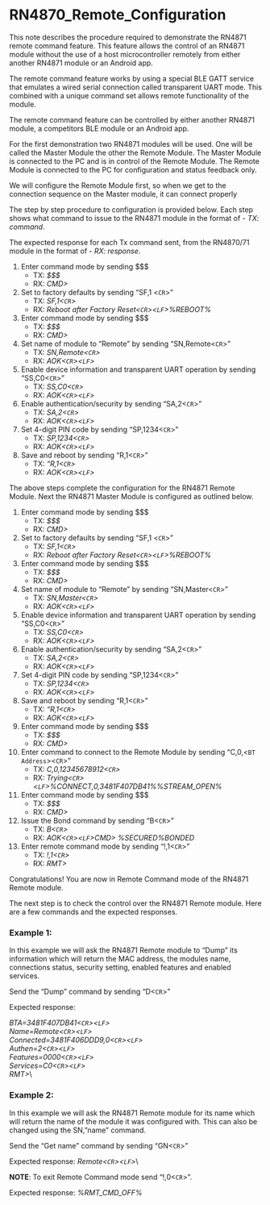 # RN4870_Remote_Configuration
This note describes the procedure required to demonstrate the RN4871 remote command feature. This feature allows the control of an RN4871 module without the use of a host microcontroller remotely from either another RN4871 module or an Android app.

<!--- This document is written by Raghu (Microchip Tech) to explain the use to the Remote configuration feature in the RN4871 modules.) -->

The remote command feature works by using a special BLE GATT service that emulates a wired serial connection called transparent UART mode. This combined with a unique command set allows remote functionality of the module.

The remote command feature can be controlled by either another RN4871 module, a competitors BLE module or an Android app.

For the first demonstration two RN4871 modules will be used. One will be called the Master Module the other the Remote Module. The Master Module is connected to the PC and is in control of the Remote Module. The Remote Module is connected to the PC for configuration and status feedback only.

We will configure the Remote Module first, so when we get to the connection sequence on the Master module, it can connect properly

The step by step procedure to configuration is provided below. Each step shows what command to issue to the RN4871 module in the format of - *TX: command*.

The expected response for each Tx command sent, from the RN4870/71 module in the format of - *RX: response*.

1. Enter command mode by sending $$$
    - TX: *$$$*
    - RX: *CMD>*
2. Set to factory defaults by sending “SF,1 <`CR`>”
    - TX: *SF,1<`CR`>*
    - RX: *Reboot after Factory Reset<`CR`><`LF`>%REBOOT%*
3. Enter command mode by sending $$$
    - TX: *$$$*
    - RX: *CMD>*
4. Set name of module to “Remote” by sending “SN,Remote<`CR`>”
    - TX: *SN,Remote<`CR`>*
    - RX: *AOK<`CR`><`LF`>*
5. Enable device information and transparent UART operation by sending “SS,C0<`CR`>”
    - TX: *SS,C0<`CR`>*
    - RX: *AOK<`CR`><`LF`>*
6. Enable authentication/security by sending “SA,2<`CR`>”
    - TX: *SA,2<`CR`>*
    - RX: *AOK<`CR`><`LF`>*
7. Set 4-digit PIN code by sending “SP,1234<`CR`>”
    - TX: *SP,1234<`CR`>*
    - RX: *AOK<`CR`><`LF`>*
8. Save and reboot by sending “R,1<`CR`>”
    - TX: *“R,1<`CR`>*
    - RX: *AOK<`CR`><`LF`>*

The above steps complete the configuration for the RN4871 Remote Module. Next the RN4871 Master Module is configured as outlined below.

1. Enter command mode by sending $$$
    - TX: *$$$*
    - RX: *CMD>*
2. Set to factory defaults by sending “SF,1 <`CR`>”
    - TX: *SF,1<`CR`>*
    - RX: *Reboot after Factory Reset<`CR`><`LF`>%REBOOT%*
3. Enter command mode by sending $$$
    - TX: *$$$*
    - RX: *CMD>*
4. Set name of module to “Remote” by sending “SN,Master<`CR`>”
    - TX: *SN,Master<`CR`>*
    - RX: *AOK<`CR`><`LF`>*
5. Enable device information and transparent UART operation by sending “SS,C0<`CR`>”
    - TX: *SS,C0<`CR`>*
    - RX: *AOK<`CR`><`LF`>*
6. Enable authentication/security by sending “SA,2<`CR`>”
    - TX: *SA,2<`CR`>*
    - RX: *AOK<`CR`><`LF`>*
7. Set 4-digit PIN code by sending “SP,1234<`CR`>”
    - TX: *SP,1234<`CR`>*
    - RX: *AOK<`CR`><`LF`>*
8. Save and reboot by sending “R,1<`CR`>”
    - TX: *“R,1<`CR`>*
    - RX: *AOK<`CR`><`LF`>*
9. Enter command mode by sending $$$
    - TX: *$$$*
    - RX: *CMD>*
10. Enter command to connect to the Remote Module by sending  “C,0,<`BT Address`><`CR`>”
    - TX: *C,0,12345678912<`CR`>*
    - RX: *Trying<`CR`><`LF`>%CONNECT,0,3481F407DB41%%STREAM_OPEN%*
11. Enter command mode by sending $$$
    - TX: *$$$*
    - RX: *CMD>*
12. Issue the Bond command by sending “B<`CR`>”
    - TX: *B<`CR`>*
    - RX: *AOK<`CR`><`LF`>CMD> %SECURED%BONDED*
13. Enter remote command mode by sending “!,1<`CR`>”
    - TX: *!,1<`CR`>*
    - RX: *RMT>*

Congratulations! You are now in Remote Command mode of the RN4871 Remote module.

The next step is to check the control over the RN4871 Remote module. Here are a few commands and the expected responses.

### Example 1:
In this example we will ask the RN4871 Remote module to “Dump” its information which will return the MAC address, the modules name, connections status, security setting, enabled features and enabled services.

Send the “Dump” command by sending “D<`CR`>”

Expected response:

*BTA=3481F407DB41<`CR`><`LF`>*\
*Name=Remote<`CR`><`LF`>*\
*Connected=3481F406DDD9,0<`CR`><`LF`>*\
*Authen=2<`CR`><`LF`>*\
*Features=0000<`CR`><`LF`>*\
*Services=C0<`CR`><`LF`>*\
*RMT>*\

### Example 2:

In this example we will ask the RN4871 Remote module for its name which will return the name of the module it was configured with. This can also be changed using the SN,”name” command.

Send the “Get name” command by sending “GN<`CR`>”

Expected response:
*Remote<`CR`><`LF`>*\


**NOTE**: To exit Remote Command mode send “!,0<`CR`>”.

Expected response:   *%RMT_CMD_OFF%*
